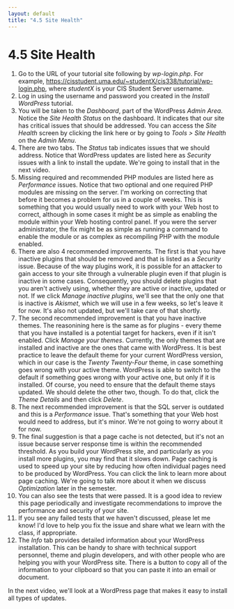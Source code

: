 ```yaml
---
layout: default
title: "4.5 Site Health"
---
```


# 4.5 Site Health

1. Go to the URL of your tutorial site following by _wp-login.php_. For example, <https://cisstudent.uma.edu/~studentX/cis338/tutorial/wp-login.php>, where _studentX_ is your CIS Student Server username.
2. Log in using the username and password you created in the _Install WordPress_ tutorial.
3. You will be taken to the _Dashboard_, part of the WordPress _Admin Area_. Notice the _Site Health Status_ on the dashboard. It indicates that our site has critical issues that should be addressed. You can access the _Site Health_ screen by clicking the link here or by going to _Tools > Site Health_ on the _Admin Menu_.
4. There are two tabs. The _Status_ tab indicates issues that we should address. Notice that WordPress updates are listed here as _Security_ issues with a link to install the update. We're going to install that in the next video.
5. Missing required and recommended PHP modules are listed here as _Performance_ issues. Notice that two optional and one required PHP modules are missing on the server. I'm working on correcting that before it becomes a problem for us in a couple of weeks. This is something that you would usually need to work with your Web host to correct, although in some cases it might be as simple as enabling the module within your Web hosting control panel. If you were the server administrator, the fix might be as simple as running a command to enable the module or as complex as recompiling PHP with the module enabled.
6. There are also 4 recommended improvements. The first is that you have inactive plugins that should be removed and that is listed as a _Security_ issue. Because of the way plugins work, it is possible for an attacker to gain access to your site through a vulnerable plugin even if that plugin is inactive in some cases. Consequently, you should delete plugins that you aren't actively using, whether they are active or inactive, updated or not. If we click _Manage inactive plugins_, we'll see that the only one that is inactive is _Akismet_, which we will use in a few weeks, so let's leave it for now. It's also not updated, but we'll take care of that shortly.
7. The second recommended improvement is that you have inactive themes. The reasonining here is the same as for plugins - every theme that you have installed is a potential target for hackers, even if it isn't enabled. Click _Manage your themes_. Currently, the only themes that are installed and inactive are the ones that came with WordPress. It is best practice to leave the default theme for your current WordPress version, which in our case is the _Twenty Twenty-Four_ theme, in case something goes wrong with your active theme. WordPress is able to switch to the default if something goes wrong with your active one, but only if it is installed. Of course, you need to ensure that the default theme stays updated. We should delete the other two, though. To do that, click the _Theme Details_ and then click _Delete_.
8. The next recommended improvement is that the SQL server is outdated and this is a _Performance_ issue. That's something that your Web host would need to address, but it's minor. We're not going to worry about it for now.
9. The final suggestion is that a page cache is not detected, but it's not an issue because server response time is within the recommended threshold. As you build your WordPress site, and particularly as you install more plugins, you may find that it slows down. Page caching is used to speed up your site by reducing how often individual pages need to be produced by WordPress. You can click the link to learn more about page caching. We're going to talk more about it when we discuss _Optimization_ later in the semester.
10. You can also see the tests that were passed. It is a good idea to review this page periodically and investigate recommendations to improve the performance and security of your site.
11. If you see any failed tests that we haven't discussed, please let me know! I'd love to help you fix the issue and share what we learn with the class, if appropriate.
12. The _Info_ tab provides detailed information about your WordPress installation. This can be handy to share with technical support personnel, theme and plugin developers, and with other people who are helping you with your WordPress site. There is a button to copy all of the information to your clipboard so that you can paste it into an email or document.

In the next video, we'll look at a WordPress page that makes it easy to install all types of updates.
